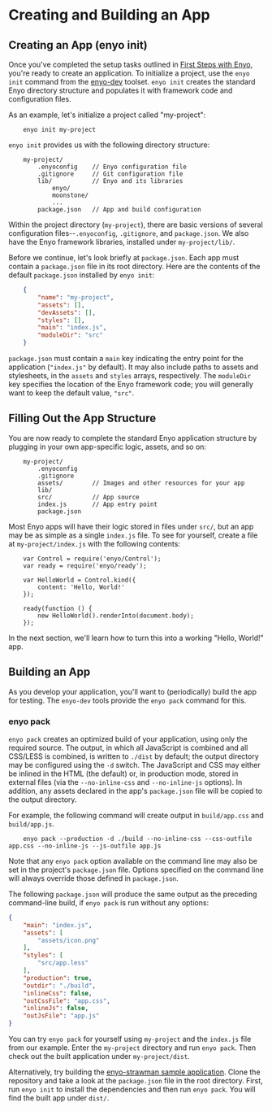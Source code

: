 # Creating and Building an App

## Creating an App (enyo init)

Once you've completed the setup tasks outlined in [First Steps with
Enyo](first-steps.html), you're ready to create an application.  To initialize a
project, use the `enyo init` command from the
[enyo-dev](https://github.com/enyojs/enyo-dev) toolset.  `enyo init` creates the
standard Enyo directory structure and populates it with framework code and
configuration files.

As an example, let's initialize a project called "my-project":

```
    enyo init my-project
```

`enyo init` provides us with the following directory structure:

```
    my-project/
        .enyoconfig    // Enyo configuration file
        .gitignore     // Git configuration file
        lib/           // Enyo and its libraries
            enyo/
            moonstone/
            ...
        package.json   // App and build configuration
```

Within the project directory (`my-project`), there are basic versions of several
configuration files--`.enyoconfig`, `.gitignore`, and `package.json`.  We also
have the Enyo framework libraries, installed under `my-project/lib/`.

Before we continue, let's look briefly at `package.json`.  Each app must contain
a `package.json` file in its root directory.  Here are the contents of the
default `package.json` installed by `enyo init`:

```json
    {
        "name": "my-project",
        "assets": [],
        "devAssets": [],
        "styles": [],
        "main": "index.js",
        "moduleDir": "src"
    }
```

`package.json` must contain a `main` key indicating the entry point for the
application (`"index.js"` by default).  It may also include paths to assets and
stylesheets, in the `assets` and `styles` arrays, respectively.  The `moduleDir`
key specifies the location of the Enyo framework code; you will generally want
to keep the default value, `"src"`.

## Filling Out the App Structure

You are now ready to complete the standard Enyo application structure by
plugging in your own app-specific logic, assets, and so on:

```
    my-project/
        .enyoconfig
        .gitignore
        assets/        // Images and other resources for your app
        lib/
        src/           // App source
        index.js       // App entry point
        package.json
```

Most Enyo apps will have their logic stored in files under `src/`, but an app
may be as simple as a single `index.js` file.  To see for yourself, create a
file at `my-project/index.js` with the following contents:

```
    var Control = require('enyo/Control');
    var ready = require('enyo/ready');

    var HelloWorld = Control.kind({
        content: 'Hello, World!'
    });

    ready(function () {
        new HelloWorld().renderInto(document.body);
    });
```

In the next section, we'll learn how to turn this into a working "Hello, World!"
app.

## Building an App

As you develop your application, you'll want to (periodically) build the app for
testing.  The `enyo-dev` tools provide the `enyo pack` command for this.

### enyo pack

`enyo pack` creates an optimized build of your application, using only the
required source.  The output, in which all JavaScript is combined and all
CSS/LESS is combined, is written to `./dist` by default; the output directory
may be configured using the `-d` switch.  The JavaScript and CSS may either be
inlined in the HTML (the default) or, in production mode, stored in external
files (via the `--no-inline-css` and `--no-inline-js` options).  In addition,
any assets declared in the app's `package.json` file will be copied to the
output directory.

For example, the following command will create output in `build/app.css` and
`build/app.js`.

```
    enyo pack --production -d ./build --no-inline-css --css-outfile app.css --no-inline-js --js-outfile app.js
```

Note that any `enyo pack` option available on the command line may also be set in
the project's `package.json` file.  Options specified on the command line will
always override those defined in `package.json`.

The following `package.json` will produce the same output as the preceding
command-line build, if `enyo pack` is run without any options:

```json
{
    "main": "index.js",
    "assets": [
        "assets/icon.png"
    ],
    "styles": [
        "src/app.less"
    ],
    "production": true,
    "outdir": "./build",
    "inlineCss": false,
    "outCssFile": "app.css",
    "inlineJs": false,
    "outJsFile": "app.js"
}
```

You can try `enyo pack` for yourself using `my-project` and the `index.js` file
from our example.  Enter the `my-project` directory and run `enyo pack`.  Then
check out the built application under `my-project/dist`.

Alternatively, try building the [enyo-strawman sample
application](https://github.com/enyojs/enyo-strawman).  Clone the repository and
take a look at the `package.json` file in the root directory.  First, run `enyo init` to
install the dependencies and then run `enyo pack`. You will find the built app under `dist/`.
